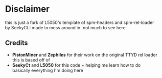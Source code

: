 # Disclaimer

this is just a fork of L5050's template of spm-headers and spm-rel-loader by SeekyCt i made to mess around in. not much to see here

## Credits
  * **PistonMiner** and **Zephiles** for their work on the original TTYD rel loader this is based off of
  * **SeekyCt** and **L5050** for this code + helping me learn how to do basically everything I'm doing here
